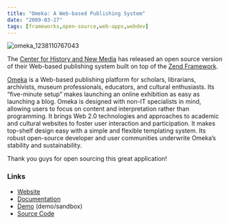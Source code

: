```yaml
---
title: "Omeka: A Web-based Publishing System"
date: "2009-03-27"
tags: [frameworks,open-source,web-apps,webdev]
---
```


![omeka_1238110767043](http://kewnode.files.wordpress.com/2009/03/omeka_1238110767043.png "omeka_1238110767043")

The [Center for History and New Media](http://chnm.gmu.edu/) has released an open source version of their Web-based publishing system built on top of the [Zend Framework](http://framework.zend.com/).

[Omeka](http://omeka.org/) is a Web-based publishing platform for scholars, librarians, archivists, museum professionals, educators, and cultural enthusiasts. Its “five-minute setup” makes launching an online exhibition as easy as launching a blog. Omeka is designed with non-IT specialists in mind, allowing users to focus on content and interpretation rather than programming. It brings Web 2.0 technologies and approaches to academic and cultural websites to foster user interaction and participation. It makes top-shelf design easy with a simple and flexible templating system. Its robust open-source developer and user communities underwrite Omeka’s stability and sustainability.

Thank you guys for open sourcing this great application!

### Links

- [Website](http://omeka.org/)
- [Documentation](http://omeka.org/codex/Documentation)
- [Demo](http://omeka.org/sandbox/demo/admin/) (demo/sandbox)
- [Source Code](https://omeka.org/trac/)
